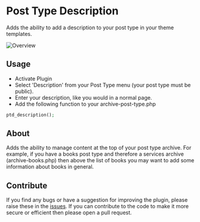 Post Type Description
=====================

Adds the ability to add a description to your post type in your theme templates.

![Overview](http://d7c3hoiply1bq.cloudfront.net/wp-content/uploads/2014/01/Post-Type-Description.png)

## Usage

* Activate Plugin
* Select 'Description' from your Post Type menu (your post type must be public).
* Enter your description, like you would in a normal page.
* Add the following function to your archive-post-type.php

```php
ptd_description();
```

## About

Adds the ability to manage content at the top of your post type archive. For example, if you have a books post type and therefore a services archive (archive-books.php) then above the list of books you may want to add some information about books in general.

## Contribute

If you find any bugs or have a suggestion for improving the plugin, please raise these in the [issues](https://github.com/stompweb/Post-Type-Description/issues). If you can contribute to the code to make it more secure or efficient then please open a pull request.
